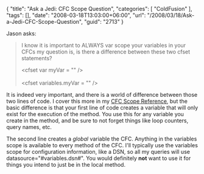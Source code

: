 {
	"title": "Ask a Jedi: CFC Scope Question",
	"categories": [
		"ColdFusion"
	],
	"tags": [],
	"date": "2008-03-18T13:03:00+06:00",
	"url": "/2008/03/18/Ask-a-Jedi-CFC-Scope-Question",
	"guid": "2713"
}

Jason asks:

<blockquote>
<p>
I know it is important to ALWAYS var scope your variables in your CFCs my question is, is there a difference between these two cfset statements?

&lt;cfset var myVar = "" /&gt;<br/>
<br/>
&lt;cfset variables.myVar = "" /&gt;
</p>
</blockquote>

It is indeed very important, and there is a world of difference between those two lines of code. I cover this more in my <a href="http://www.raymondcamden.com/enclosures/cfcscopes.pdf">CFC Scope Reference</a>, but the basic difference is that your first line of code creates a variable that will only exist for the execution of the method. You use this for any variable you create in the method, and be sure to not forget things like loop counters, query names, etc.

The second line creates a <i>global</i> variable the CFC. Anything in the variables scope is available to every method of the CFC. I'll typically use the variables scope for configuration information, like a DSN, so all my queries will use datasource="#variables.dsn#". You would definitely <b>not</b> want to use it for things you intend to just be in the local method.
